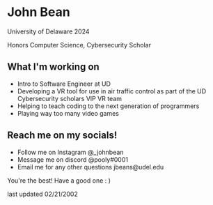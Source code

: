 
<h1>John Bean</h1>

<p>University of Delaware 2024</p>
<p>Honors Computer Science, Cybersecurity Scholar</p>

<h2>What I'm working on</h2>
<ul>
  <li>Intro to Software Engineer at UD</li>
  <li>Developing a VR tool for use in air traffic control as 
    part of the UD Cybersecurity scholars VIP VR team</li>
  <li>Helping to teach coding to the next generation of programmers</li>
  <li>Playing way too many video games</li>
</ul>

<h2>Reach me on my socials!</h2>
<ul>
  <li>Follow me on Instagram @_johnbean</li>
  <li>Message me on discord @pooly#0001</li>
  <li>Email me for any other questions jbeans@udel.edu</li>
</ul>

<p>You're the best! Have a good one : )</p>
<p>last updated 02/21/2002</p>


